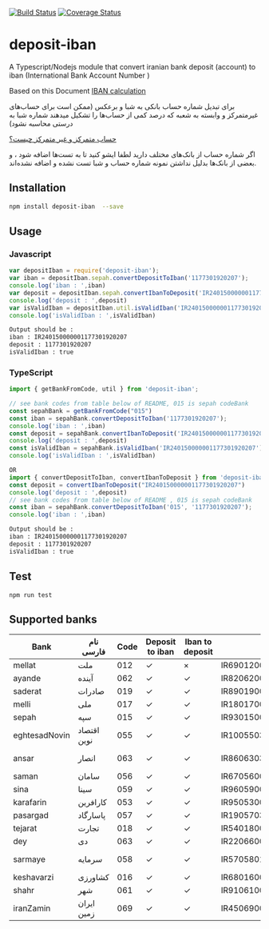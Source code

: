 [![Build Status](https://travis-ci.org/mohammadranjbar/deposit-iban.svg?branch=master)](https://travis-ci.org/mohammadranjbar/deposit-iban)
[![Coverage Status](https://coveralls.io/repos/github/mohammadranjbar/deposit-iban/badge.svg?branch=master)](https://coveralls.io/github/mohammadranjbar/deposit-iban?branch=master)

# deposit-iban


A Typescript/Nodejs module that convert iranian  bank deposit (account)
to iban (International Bank Account Number )

Based on this Document
[IBAN calculation](./calculate_iban.pdf)

برای تبدیل شماره حساب بانکی  به شبا و برعکس
(ممکن است برای حساب‌های غیرمتمرکز و وابسته به شعبه که درصد کمی از حساب‌ها را تشکیل میدهند شماره شبا به درستی محاسبه نشود)

[حساب متمرکز و غیر متمرکز چیست؟](http://account20.blogfa.com/post/12)

اگر شماره حساب از بانک‌های مختلف دارید لطفا ایشو کنید تا به تست‌ها اضافه شود ، و بعضی از بانک‌ها بدلیل نداشتن نمونه شماره حساب و شبا تست نشده و اضافه نشده‌اند.
## Installation 
```sh
npm install deposit-iban  --save

```
## Usage
### Javascript
```javascript
var depositIban = require('deposit-iban');
var iban = depositIban.sepah.convertDepositToIban('1177301920207');
console.log('iban : ',iban)
var deposit = depositIban.sepah.convertIbanToDeposit('IR240150000001177301920207')
console.log('deposit : ',deposit)
var isValidIban = depositIban.util.isValidIban('IR240150000001177301920207')
console.log('isValidIban : ',isValidIban)

```
```sh
Output should be : 
iban : IR240150000001177301920207
deposit : 1177301920207
isValidIban : true
```
### TypeScript
```typescript
import { getBankFromCode, util } from 'deposit-iban';

// see bank codes from table below of README, 015 is sepah codeBank
const sepahBank = getBankFromCode("015")
const iban = sepahBank.convertDepositToIban('1177301920207');
console.log('iban : ',iban)
const deposit = sepahBank.convertIbanToDeposit('IR240150000001177301920207')
console.log('deposit : ',deposit)
const isValidIban = sepahBank.isValidIban('IR240150000001177301920207')
console.log('isValidIban : ',isValidIban)

OR
import { convertDepositToIban, convertIbanToDeposit } from 'deposit-iban';
const deposit = convertIbanToDeposit("IR240150000001177301920207")
console.log('deposit : ',deposit)
// see bank codes from table below of README , 015 is sepah codeBank
const iban = sepahBank.convertDepositToIban('015', '1177301920207');
console.log('iban : ',iban)

```
```sh
Output should be : 
iban : IR240150000001177301920207
deposit : 1177301920207
isValidIban : true
```

## Test 
`
npm run test
`

## Supported banks

| Bank          | نام فارسی   | Code | Deposit to iban | Iban to deposit | Iban example               | Deposit example     |
|---------------|-------------|------|-----------------|-----------------|----------------------------|---------------------|
| mellat        | ملت         | 012  | ✓               | ×               | IR690120010000004168450796 | 4168450796          |
| ayande        | آینده       | 062  | ✓               | ✓               | IR820620000000202102329006 | 202102329006        |
| saderat       | صادرات      | 019  | ✓               | ✓               | IR890190000000104440444000 | 104440444000        |
| melli         | ملی         | 017  | ✓               | ✓               | IR180170000000205511280008 | 205511280008        |
| sepah         | سپه         | 015  | ✓               | ✓               | IR930150000001351800087201 | 1351800087201       |
| eghtesadNovin | اقتصاد نوین | 055  | ✓               | ✓               | IR100550340180004068261003 | 3401-800-4068261-3  |
| ansar         | انصار       | 063  | ✓               | ✓               | IR860630381970111410043001 | 3819-701-11410043-1 |
| saman         | سامان       | 056  | ✓               | ✓               | IR670560083204000825920001 | 832-40-825920-1     |
| sina          | سینا        | 059  | ✓               | ✓               | IR960590011581302697105001 | 115-813-2697105-1   |
| karafarin     | کارافرین    | 053  | ✓               | ✓               | IR950530000002400402064606 | 2400402064606       |
| pasargad      | پاسارگاد    | 057  | ✓               | ✓               | IR190570390511514007660001 | 3905.115.14007660.1      |
| tejarat       | تجارت       | 018  | ✓               | ✓               | IR540180000000000166620481 | 166620481           |
| dey           | دی          | 063  | ✓               | ✓               | IR220660000000100003532002 | 100003532002        |
| sarmaye       | سرمایه      | 058  | ✓               | ✓               | IR570580102780001046216001 | 1027-800-1046216-1  |
| keshavarzi       | کشاورزی      | 016  | ✓               | ✓               | IR680160000000000845567398 | 845567398  |
| shahr       | شهر      | 061  | ✓               | ✓               | IR910610000000700809045878 | 700809045878  |
| iranZamin       | ایران زمین      | 069  | ✓               | ✓               | IR450690050071000122559001 | 500-710-122559-1  |
